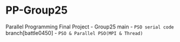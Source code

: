 # PP-Group25
Parallel Programming Final Project - Group25
main - `PSO serial code`
branch[battle0450] - `PSO & Parallel PSO(MPI & Thread)`
